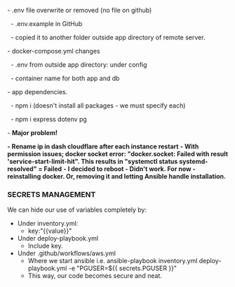 \- .env file overwrite or removed (no file on github)

&nbsp;	- .env.example in GitHub 

&nbsp;	- copied it to another folder outside app directory of remote server.

\- docker-compose.yml changes

&nbsp;	- .env from outside app directory: under config

&nbsp;	- container name for both app and db

\- app dependencies. 

&nbsp;	- npm i (doesn't install all packages - we must specify each)

&nbsp;	- npm i express dotenv pg

\- **Major problem!**

**- Rename ip in dash cloudflare after each instance restart** 
**- With permission issues; docker socket error: "docker.socket: Failed with result 'service-start-limit-hit". This results in "systemctl status systemd-resolved" = Failed**
	**- I decided to reboot - Didn't work. For now - reinstalling docker. Or, removing it and letting Ansible handle installation.**


### SECRETS MANAGEMENT

We can hide our use of variables completely by:
- Under inventory.yml:
	- key:"{{value}}"
- Under deploy-playbook.yml
	- Include key.
- Under .github/workflows/aws.yml
	- Where we start ansible i.e. ansible-playbook inventory.yml deploy-playbook.yml -e "PGUSER=${{ secrets.PGUSER }}"
	- This way, our code becomes secure and neat.
